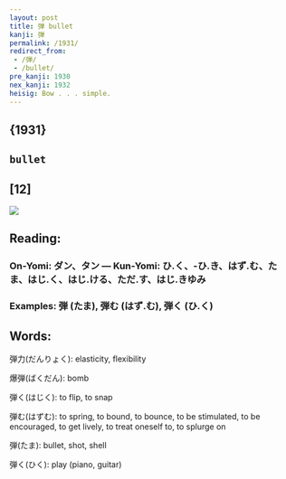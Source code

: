 ```yaml
---
layout: post
title: 弾 bullet
kanji: 弾
permalink: /1931/
redirect_from:
 - /弾/
 - /bullet/
pre_kanji: 1930
nex_kanji: 1932
heisig: Bow . . . simple.
---
```


## {1931}

## `bullet`

## [12]

<div class="stroke"><img src="E5BCBE.png" /></div>

## Reading:

### On-Yomi: ダン、タン &mdash; Kun-Yomi: ひ.く、-ひ.き、はず.む、たま、はじ.く、はじ.ける、ただ.す、はじ.きゆみ

### Examples: 弾 (たま), 弾む (はず.む), 弾く (ひ.く)

## Words:

弾力(だんりょく): elasticity, flexibility

爆弾(ばくだん): bomb

弾く(はじく): to flip, to snap

弾む(はずむ): to spring, to bound, to bounce, to be stimulated, to be encouraged, to get lively, to treat oneself to, to splurge on

弾(たま): bullet, shot, shell

弾く(ひく): play (piano, guitar)
